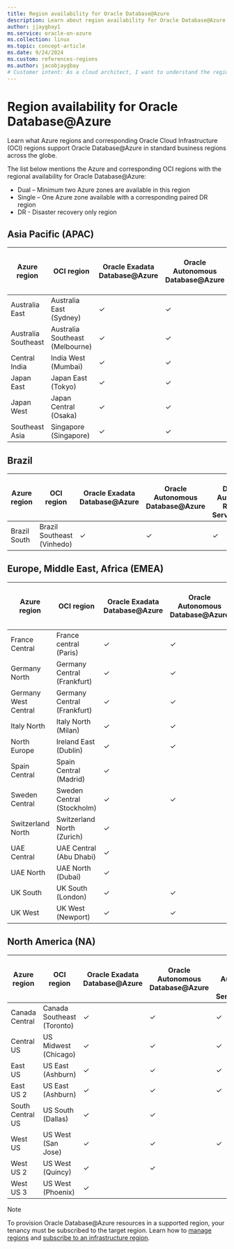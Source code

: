```yaml
---
title: Region availability for Oracle Database@Azure
description: Learn about region availability for Oracle Database@Azure.
author: jjaygbay1
ms.service: oracle-on-azure
ms.collection: linux
ms.topic: concept-article
ms.date: 9/24/2024
ms.custom: references-regions
ms.author: jacobjaygbay
# Customer intent: As a cloud architect, I want to understand the regional availability of Oracle Database services on Azure, so that I can plan the deployment of these databases in the appropriate locations for optimal performance and disaster recovery.
---
```


# Region availability for Oracle Database@Azure

Learn what Azure regions and corresponding Oracle Cloud Infrastructure (OCI) regions support Oracle Database@Azure in standard business regions across the globe.

The list below mentions the Azure and corresponding OCI regions with the regional availability for Oracle Database@Azure:

- Dual – Minimum two Azure zones are available in this region
- Single – One Azure zone available with a corresponding paired DR region
- DR - Disaster recovery only region

## Asia Pacific (APAC)

| Azure region   | OCI region   | Oracle Exadata Database@Azure | Oracle Autonomous Database@Azure | Oracle Database Autonomous Recovery Service@Azure | Exadata Database Service on Exascale Infrastructure@Azure | BaseDB | Regional Availability |
| -------------- | ----------------------- | ----------------------------- | -------------------------------- | -------- |---------|---------|---------|
| Australia East | Australia East (Sydney) | ✓         | ✓      | ✓ | ✓ | Preview available |  Dual   |
| Australia Southeast | Australia Southeast (Melbourne) | ✓        | ✓ | | |  |   Single   |
| Central India | India West (Mumbai) | ✓  | ✓ | | |  |   Single   |
| Japan East | Japan East (Tokyo) | ✓         | ✓  | ✓ | ✓ |Preview available |   Dual   |
| Japan West | Japan Central (Osaka) | ✓  | ✓ | | |  |   Single   |
| Southeast Asia |Singapore (Singapore) | ✓         | ✓      | ✓ | | |  Dual   |



## Brazil

| Azure region | OCI region                 | Oracle Exadata Database@Azure | Oracle Autonomous Database@Azure | Oracle Database Autonomous Recovery Service@Azure | Exadata Database Service on Exascale Infrastructure@Azure | BaseDB | Regional Availability |
| ------------ | -------------------------- | ----------------------------- | -------------------------------- | ------------------------------------------------- | --------------------------------------------------------- | ------ | --------------------- |
| Brazil South | Brazil Southeast (Vinhedo) | ✓                             | ✓                                | ✓                                                 | ✓                                                         |        | Dual                  |

## Europe, Middle East, Africa (EMEA)

|Azure region |OCI region  | Oracle Exadata Database@Azure | Oracle Autonomous Database@Azure | Oracle Database Autonomous Recovery Service@Azure| Exadata Database Service on Exascale Infrastructure@Azure | BaseDB | Regional Availability |
|------------|--|--------------------------|------------------------------| ------| ---- | ---- |----|
| France Central       |France central (Paris) | ✓   | ✓ | ✓ | ✓ | |  Dual |
| Germany North |Germany Central (Frankfurt) | ✓  | ✓ | | |  |   Single    |
| Germany West Central |Germany Central (Frankfurt) |  ✓  | ✓ | ✓ | ✓ | ✓  | Dual |
| Italy North          | Italy North (Milan)   | ✓   | ✓   | ✓ |  ✓ | ✓  | Dual |
| North Europe | Ireland East (Dublin) | ✓  | ✓ |   | |  |   Single   |
| Spain Central | 	Spain Central (Madrid) | ✓  | | | |  |   Dual    |
| Sweden Central | 	Sweden Central (Stockholm) | ✓  | ✓ | | |  |   Dual    |
| Switzerland North | Switzerland North (Zurich) | ✓  |  | | |  |   Single    |
| UAE Central | UAE Central (Abu Dhabi) | ✓  | | | |  |   Single    |
| UAE North | UAE North (Dubai) | ✓  | | | |  |   Dual    |
| UK South| UK South (London)   | ✓   | ✓   | ✓ | ✓ | ✓  | Dual|
| UK West | UK West (Newport)	   | ✓   | ✓  | | ✓ | ✓ |  Single |


## North America (NA)

| Azure region     | OCI region                 | Oracle Exadata Database@Azure | Oracle Autonomous Database@Azure | Oracle Database Autonomous Recovery Service@Azure | Exadata Database Service on Exascale Infrastructure@Azure | BaseDB            | Regional Availability |
| ---------------- | -------------------------- | ----------------------------- | -------------------------------- | ------------------------------------------------- | --------------------------------------------------------- | ----------------- | --------------------- |
| Canada Central   | Canada Southeast (Toronto) | ✓      | ✓   |  ✓  | ✓   | ✓ |  Dual |
| Central US       | US Midwest (Chicago)       | ✓       | ✓      | ✓    |  ✓   |          | Dual    |
| East US          | US East (Ashburn)          | ✓     | ✓      | ✓      | ✓     | ✓ | Dual|
| East US 2        | US East (Ashburn)          | ✓    | ✓         | ✓       |  ✓   |     | Dual     |
| South Central US | US South (Dallas)   | ✓     |  ✓        |           |    |      | Dual |
| West US          | US West (San Jose)    | ✓    | ✓      | ✓     |     | ✓  | Single   |
| West US 2        | US West (Quincy)  | ✓    |   ✓  |     |     |    | Single |
| West US 3        | US West (Phoenix)   | ✓   |   |     |    |    | Single   |


> [!NOTE]
> To provision Oracle Database@Azure resources in a supported region, your tenancy must be subscribed to the target region. Learn how to [manage regions](https://docs.oracle.com/iaas/Content/Identity/regions/managingregions.htm#Managing_Regions) and [subscribe to an infrastructure region](https://docs.oracle.com/iaas/Content/Identity/regions/To_subscribe_to_an_infrastructure_region.htm#subscribe).
